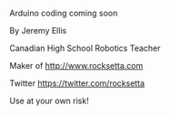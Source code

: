 Arduino coding coming soon




By Jeremy Ellis

Canadian High School Robotics Teacher

Maker of http://www.rocksetta.com

Twitter https://twitter.com/rocksetta

Use at your own risk!